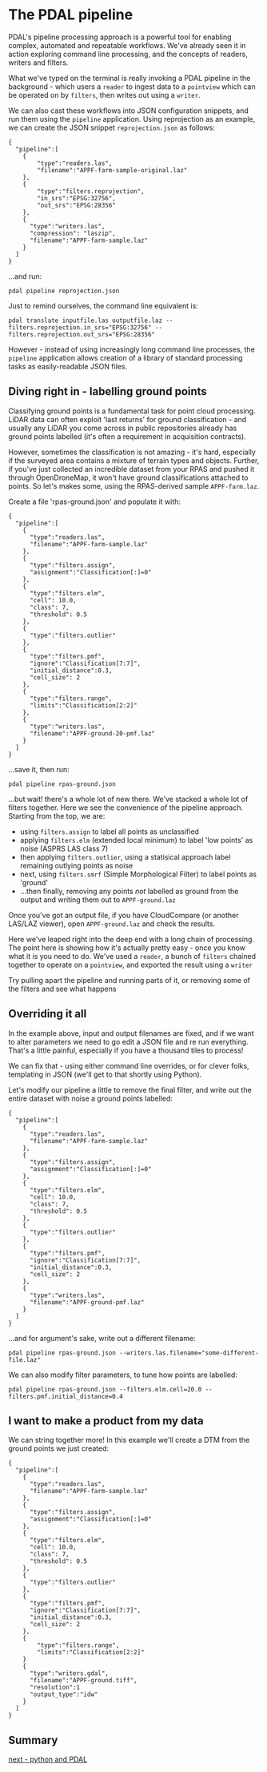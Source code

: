 # The PDAL pipeline

PDAL's pipeline processing approach is a powerful tool for enabling complex, automated and repeatable workflows. We've already seen it in action exploring command line processing, and the concepts of readers, writers and filters.

What we've typed on the terminal is really invoking a PDAL pipeline in the background - which users a `reader` to ingest data to a `pointview` which can be operated on by `filters`, then writes out using a `writer`.

We can also cast these workflows into JSON configuration snippets, and run them using the `pipeline` application. Using reprojection as an example, we can create the JSON snippet `reprojection.json` as follows:

```
{
  "pipeline":[
    {
        "type":"readers.las",
        "filename":"APPF-farm-sample-original.laz"
    },
    {
        "type":"filters.reprojection",
        "in_srs":"EPSG:32756",
        "out_srs":"EPSG:28356"
    },
    {
      "type":"writers.las",
      "compression": "laszip",
      "filename":"APPF-farm-sample.laz"
    }
  ]
}
```
...and run:

`pdal pipeline reprojection.json`

Just to remind ourselves, the command line equivalent is:

`pdal translate inputfile.las outputfile.laz --filters.reprojection.in_srs="EPSG:32756" --filters.reprojection.out_srs="EPSG:28356"`


However - instead of using increasingly long command line processes, the `pipeline` application allows creation of a library of standard processing tasks as easily-readable JSON files.

## Diving right in - labelling ground points

Classifying ground points is a fundamental task for point cloud processing. LiDAR data can often exploit 'last returns' for ground classification - and usually any LiDAR you come across in public repositories already has ground points labelled (it's often a requirement in acquisition contracts).

However, sometimes the classification is not amazing - it's hard, especially if the surveyed area contains a mixture of terrain types and objects. Further, if you've just collected an incredible dataset from your RPAS and pushed it through OpenDroneMap, it won't have ground classifications attached to points. So let's makes some, using the RPAS-derived sample `APPF-farm.laz`.

Create a file 'rpas-ground.json' and populate it with:
```
{
  "pipeline":[
    {
      "type":"readers.las",
      "filename":"APPF-farm-sample.laz"
    },
    {
      "type":"filters.assign",
      "assignment":"Classification[:]=0"
    },
    {
      "type":"filters.elm",
      "cell": 10.0,
      "class": 7,
      "threshold": 0.5
    },
    {
      "type":"filters.outlier"
    },
    {
      "type":"filters.pmf",
      "ignore":"Classification[7:7]",
      "initial_distance":0.3,
      "cell_size": 2
    },
    {
      "type":"filters.range",
      "limits":"Classification[2:2]"
    },
    {
      "type":"writers.las",
      "filename":"APPF-ground-20-pmf.laz"
    }
  ]
}
```

...save it, then run:

`pdal pipeline rpas-ground.json`

...but wait! there's a whole lot of new there. We've stacked a whole lot of filters together. Here we see the convenience of the pipeline approach. Starting from the top, we are:

- using `filters.assign` to label all points as unclassified
- applying `filters.elm` (extended local minimum) to label 'low points' as noise (ASPRS LAS class 7)
- then applying `filters.outlier`, using a statisical approach label remaining outlying points as noise
- next, using `filters.smrf` (Simple Morphological Filter) to label points as 'ground'
- ...then finally, removing any points *not* labelled as ground from the output and writing them out to `APPF-ground.laz`

Once you've got an output file, if you have CloudCompare (or another LAS/LAZ viewer), open `APPF-ground.laz` and check the results.

Here we've leaped right into the deep end with a long chain of processing. The point here is showing how it's actually pretty easy - once you know what it is you need to do. We've used a `reader`, a bunch of `filters` chained together to operate on a `pointview`, and exported the result using a `writer`

Try pulling apart the pipeline and running parts of it, or removing some of the filters and see what happens


## Overriding it all

In the example above, input and output filenames are fixed, and if we want to alter parameters we need to go edit a JSON file and re run everything. That's a little painful, especially if you have a thousand tiles to process!

We can fix that - using either command line overrides, or for clever folks, templating in JSON (we'll get to that shortly using Python).

Let's modify our pipeline a little to remove the final filter, and write out the entire dataset with noise a ground points labelled:

```
{
  "pipeline":[
    {
      "type":"readers.las",
      "filename":"APPF-farm-sample.laz"
    },
    {
      "type":"filters.assign",
      "assignment":"Classification[:]=0"
    },
    {
      "type":"filters.elm",
      "cell": 10.0,
      "class": 7,
      "threshold": 0.5
    },
    {
      "type":"filters.outlier"
    },
    {
      "type":"filters.pmf",
      "ignore":"Classification[7:7]",
      "initial_distance":0.3,
      "cell_size": 2
    },
    {
      "type":"writers.las",
      "filename":"APPF-ground-pmf.laz"
    }
  ]
}
```

...and for argument's sake, write out a different filename:

`pdal pipeline rpas-ground.json --writers.las.filename="some-different-file.laz"`

We can also modify filter parameters, to tune how points are labelled:

`pdal pipeline rpas-ground.json --filters.elm.cell=20.0 --filters.pmf.initial_distance=0.4`

## I want to make a product from my data

We can string together more! In this example we'll create a DTM from the ground points we just created:

```
{
  "pipeline":[
    {
      "type":"readers.las",
      "filename":"APPF-farm-sample.laz"
    },
    {
      "type":"filters.assign",
      "assignment":"Classification[:]=0"
    },
    {
      "type":"filters.elm",
      "cell": 10.0,
      "class": 7,
      "threshold": 0.5
    },
    {
      "type":"filters.outlier"
    },
    {
      "type":"filters.pmf",
      "ignore":"Classification[7:7]",
      "initial_distance":0.3,
      "cell_size": 2
    },
    {
        "type":"filters.range",
        "limits":"Classification[2:2]"
    }
    {
      "type":"writers.gdal",
      "filename":"APPF-ground.tiff",
      "resolution":1
      "output_type":"idw"
    }
  ]
}
```

## Summary

[next - python and PDAL](4-python-and-pdal.md)
